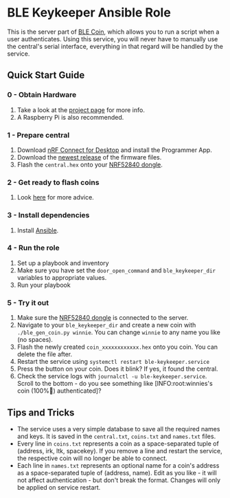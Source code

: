 # BLE Keykeeper Ansible Role
This is the server part of [BLE Coin](https://github.com/maz3max/ble-coin), which allows you to run a script when a user authenticates. Using this service, you will never have to manually use the central's serial interface, everything in that regard will be handled by the service.

## Quick Start Guide

### 0 - Obtain Hardware
  1. Take a look at the [project page](https://github.com/maz3max/ble-coin) for more info.
  2. A Raspberry Pi is also recommended.

### 1 - Prepare central
  1. Download [nRF Connect for Desktop](https://www.nordicsemi.com/Products/Development-tools/nRF-Connect-for-desktop) and install the Programmer App.
  2. Download the [newest release](https://github.com/maz3max/ble-coin/releases) of the firmware files.
  3. Flash the `central.hex` onto your [NRF52840 dongle](https://www.nordicsemi.com/?sc_itemid=%7BCDCCA013-FE4C-4655-B20C-1557AB6568C9%7D).

### 2 - Get ready to flash coins
  1. Look [here](https://github.com/maz3max/ble-coin/tree/master/coin) for more advice.

### 3 - Install dependencies
  1. Install [Ansible](https://docs.ansible.com/ansible/latest/installation_guide/intro_installation.html).

### 4 - Run the role
  1. Set up a playbook and inventory
  2. Make sure you have set the `door_open_command` and `ble_keykeeper_dir` variables to appropriate values.
  3. Run your playbook

### 5 - Try it out
  1. Make sure the [NRF52840 dongle](https://www.nordicsemi.com/?sc_itemid=%7BCDCCA013-FE4C-4655-B20C-1557AB6568C9%7D) is connected to the server.
  2. Navigate to your `ble_keykeeper_dir` and create a new coin with `./ble_gen_coin.py winnie`. You can change `winnie` to any name you like (no spaces).
  3. Flash the newly created `coin_xxxxxxxxxxxx.hex` onto you coin. You can delete the file after.
  4. Restart the service using `systemctl restart ble-keykeeper.service`
  5. Press the button on your coin. Does it blink? If yes, it found the central.
  6. Check the service logs with `journalctl -u ble-keykeeper.service`. Scroll to the bottom - do you see something like [INFO:root:winnies's coin (100%🔋) authenticated]?

## Tips and Tricks
  * The service uses a very simple database to save all the required names and keys. It is saved in the `central.txt`, `coins.txt` and `names.txt` files.
  * Every line in `coins.txt` represents a coin as a space-separated tuple of (address, irk, ltk, spacekey). If you remove a line and restart the service, the respective coin will no longer be able to connect.
  * Each line in `names.txt` represents an optional name for a coin's address as a space-separated tuple of (address, name). Edit as you like - it will not affect authentication - but don't break the format. Changes will only be applied on service restart.
